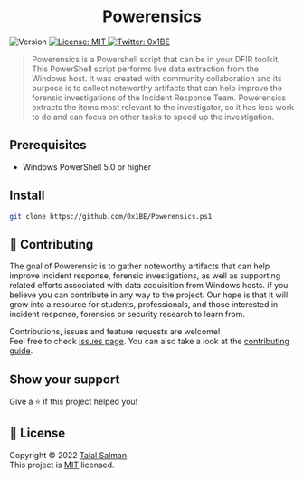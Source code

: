 <h1 align="center">Powerensics</h1>
<p>
  <img alt="Version" src="https://img.shields.io/badge/version-1.0.0-blue.svg?cacheSeconds=2592000" />
  <a href="https://github.com/kefranabg/readme-md-generator/blob/master/LICENSE" target="_blank">
    <img alt="License: MIT" src="https://img.shields.io/github/license/0x1BE/Powerensics" />
  </a>
  <a href="https://twitter.com/0x1BE" target="_blank">
    <img alt="Twitter: 0x1BE" src="https://img.shields.io/twitter/follow/0x1BE.svg?style=social" />
  </a>
</p>

> Powerensics is a Powershell script that can be in your DFIR toolkit. This PowerShell script performs live data extraction from the Windows host. It was created with community collaboration and its purpose is to collect noteworthy artifacts that can help improve the forensic investigations of the Incident Response Team. Powerensics extracts the items most relevant to the investigator, so it has less work to do and can focus on other tasks to speed up the investigation.

## Prerequisites

- Windows PowerShell 5.0 or higher

## Install

```sh
git clone https://github.com/0x1BE/Powerensics.ps1
```


## 🤝 Contributing

The goal of Powerensic is to gather noteworthy artifacts that can help improve incident response, 
forensic investigations, as well as supporting related efforts associated with data acquisition from Windows hosts.
if you believe you can contribute in any way to the project. Our hope is that it will grow into a resource for students, 
professionals, and those interested in incident response, forensics or security research to learn from.

Contributions, issues and feature requests are welcome!<br />Feel free to check [issues page](https://github.com/0x1BE/Powerensics/issues). You can also take a look at the [contributing guide](https://github.com/0x1BE/Powerensics/issues).

## Show your support

Give a ⭐️ if this project helped you!

## 📝 License

Copyright © 2022 [Talal Salman](https://github.com/0x1BE).<br />
This project is [MIT](https://github.com/0x1BE/Powerensics/blob/master/LICENSE) licensed.

